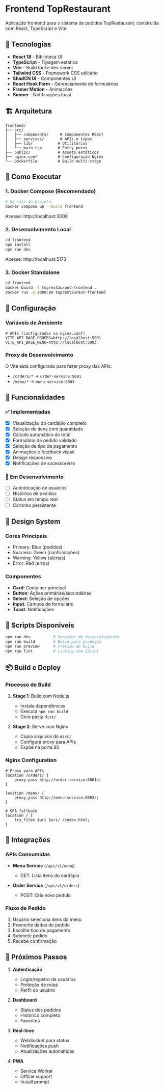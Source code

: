 # Frontend TopRestaurant

Aplicação frontend para o sistema de pedidos TopRestaurant, construída com React, TypeScript e Vite.

## 🚀 Tecnologias

- **React 18** - Biblioteca UI
- **TypeScript** - Tipagem estática
- **Vite** - Build tool e dev server
- **Tailwind CSS** - Framework CSS utilitário
- **ShadCN UI** - Componentes UI
- **React Hook Form** - Gerenciamento de formulários
- **Framer Motion** - Animações
- **Sonner** - Notificações toast

## 🏗️ Arquitetura

```
frontend/
├── src/
│   ├── components/     # Componentes React
│   ├── services/       # APIs e tipos
│   ├── lib/           # Utilitários
│   └── main.tsx       # Entry point
├── public/            # Assets estáticos
├── nginx.conf         # Configuração Nginx
└── Dockerfile         # Build multi-stage
```

## 🚀 Como Executar

### 1. Docker Compose (Recomendado)
```bash
# Na raiz do projeto
docker compose up --build frontend
```
Acesse: http://localhost:3000

### 2. Desenvolvimento Local
```bash
cd frontend
npm install
npm run dev
```
Acesse: http://localhost:5173

### 3. Docker Standalone
```bash
cd frontend
docker build -t toprestaurant-frontend .
docker run -p 3000:80 toprestaurant-frontend
```

## 🔧 Configuração

### Variáveis de Ambiente
```env
# APIs (configuradas no nginx.conf)
VITE_API_BASE_ORDERS=http://localhost:5001
VITE_API_BASE_MENU=http://localhost:5003
```

### Proxy de Desenvolvimento
O Vite está configurado para fazer proxy das APIs:
- `/orders/*` → `order-service:5001`
- `/menu/*` → `menu-service:5003`

## 📱 Funcionalidades

### ✅ Implementadas
- [x] Visualização do cardápio completo
- [x] Seleção de itens com quantidade
- [x] Cálculo automático do total
- [x] Formulário de pedido validado
- [x] Seleção de tipo de pagamento
- [x] Animações e feedback visual
- [x] Design responsivo
- [x] Notificações de sucesso/erro

### 🚧 Em Desenvolvimento
- [ ] Autenticação de usuários
- [ ] Histórico de pedidos
- [ ] Status em tempo real
- [ ] Carrinho persistente

## 🎨 Design System

### Cores Principais
- Primary: Blue (pedidos)
- Success: Green (confirmações)
- Warning: Yellow (alertas)
- Error: Red (erros)

### Componentes
- **Card**: Container principal
- **Button**: Ações primárias/secundárias
- **Select**: Seleção de opções
- **Input**: Campos de formulário
- **Toast**: Notificações

## 🧪 Scripts Disponíveis

```bash
npm run dev          # Servidor de desenvolvimento
npm run build        # Build para produção
npm run preview      # Preview do build
npm run lint         # Linting com ESLint
```

## 📦 Build e Deploy

### Processo de Build
1. **Stage 1**: Build com Node.js
   - Instala dependências
   - Executa `npm run build`
   - Gera pasta `dist/`

2. **Stage 2**: Serve com Nginx
   - Copia arquivos do `dist/`
   - Configura proxy para APIs
   - Expõe na porta 80

### Nginx Configuration
```nginx
# Proxy para APIs
location /orders/ {
    proxy_pass http://order-service:5001/;
}

location /menu/ {
    proxy_pass http://menu-service:5003/;
}

# SPA fallback
location / {
    try_files $uri $uri/ /index.html;
}
```

## 🔗 Integrações

### APIs Consumidas
- **Menu Service** (`/api/v1/menu`)
  - GET: Lista itens do cardápio

- **Order Service** (`/api/v1/orders`)
  - POST: Cria novo pedido

### Fluxo de Pedido
1. Usuário seleciona itens do menu
2. Preenche dados do pedido
3. Escolhe tipo de pagamento
4. Submete pedido
5. Recebe confirmação

## 🚀 Próximos Passos

1. **Autenticação**
   - Login/registro de usuários
   - Proteção de rotas
   - Perfil do usuário

2. **Dashboard**
   - Status dos pedidos
   - Histórico completo
   - Favoritos

3. **Real-time**
   - WebSocket para status
   - Notificações push
   - Atualizações automáticas

4. **PWA**
   - Service Worker
   - Offline support
   - Install prompt
